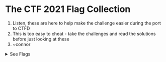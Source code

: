 # The CTF 2021 Flag Collection

1. Listen, these are here to help make the challenge easier during the port to CTFD
2. This is too easy to cheat - take the challenges and read the solutions before just looking at these
3. ~connor

<details>
 <summary>See Flags</summary>

1. `TOAD{ThisIsTheFirstFlag}` - Easy - Web
2. `TOAD{This_Is_The_Flag}` - Easy - Web
3. `TOAD{7h15157h3fl46y0u4r3l00k1n6f0r}` - Light Medium - Web
4. `TOAD{SO_YOU_NOW_ROT_EHH_CONGRATS}` - Light Medium - Cryptography
5. `TOAD{5t394nO9r4PHy15cooOoOol}` - Medium - Steganography
6. `TOAD{W3lcomeToTheOutGuessJ0urney}` - Medium - Steganography
7. `TOAD{XXD_IS_LI3GG}` - Medium - File/Text
8. `TOAD{5Ql-1Nj3c710n5-4r3-345Y}` - Medium - Web
9. `TOAD{5o-YOu-knOW-How-7O-mOdIfy-CooKI3Z}` - Medium Hard - Web
10. `TOAD{7H3-7x7-R3c0rd-h45-7h3-53cr375}` - Medium - Web
11. `TOAD{51nc3-5P1d3r5-L1573n-70-7h323}` - Medium - Web
12. `TOAD{R3V3r53-r3v3r23}` - Medium Hard - File/Text
13. `TOAD{8R34k1nG-rS4-1n-4-F3W-8172}` - Extreme - Cryptography
14. `TOAD{XSS_IS_FUN}` - Medium Hard - Web
15. `TOAD{xX3-15-c0mpL373-yAy}` - Hard - Web
16. `TOAD{57R1n95-C0mM4ND-15-C00l}` - Hard - File/Text
17. `TOAD{un10N_1Nj3c710N_1S_K3wL}` - Very Hard - Web
18. `TOAD{BRAIN_DUCK}` - Light Medium - File/Text
19. `TOAD{uRl_maNIpUlaTi0N_I5_R33l}` - Easy - Web
20. `TOAD{1HdR_BL0CK}` - Very Hard - Steganography
21. `TOAD{ov3Rfl0W_TH3_r1v3r}` - Very Hard - RE
22. `TOAD{s0_h77P_h34D3rs-r-K3Wl}` - Medium - Web
23. `TOAD{L3aRn1n9_SsRF_1S_1N73R3s71n9_1S_17_NO7}` - Hard - Web
24. `TOAD{50-Y0u'v3-83c0M3-9009L3}` - Medium - Web
25. `TOAD{phR0m-L4R4v3l-70-R007-C0n9R472}` - Ultimate - Laravel
</details>